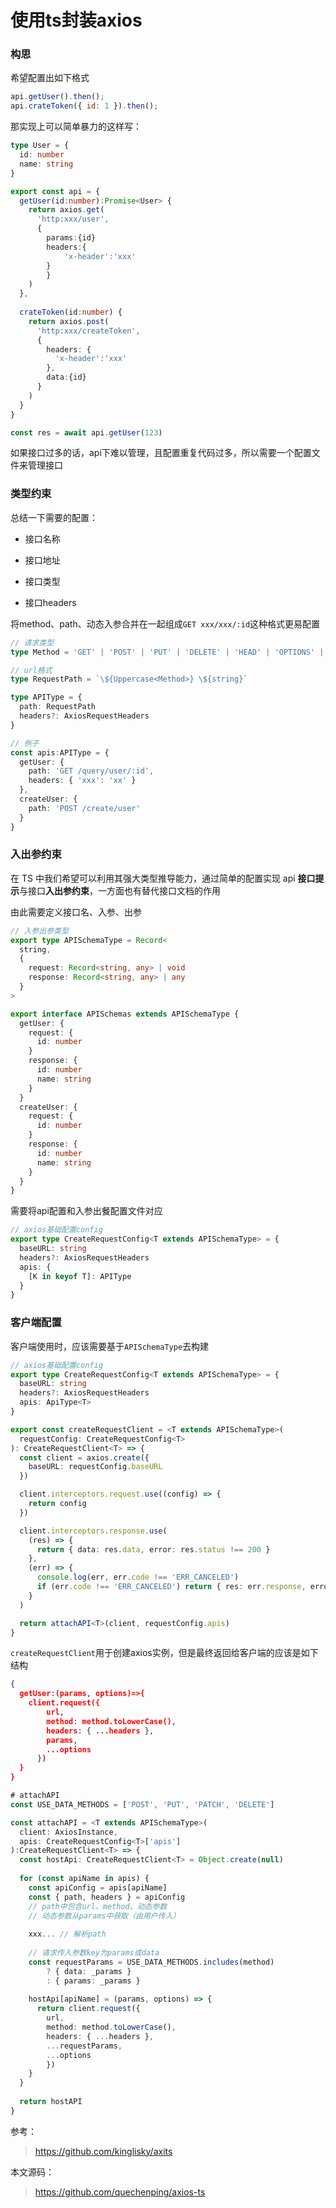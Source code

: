 # 使用ts封装axios

### 构思

希望配置出如下格式
```javascript
api.getUser().then();
api.crateToken({ id: 1 }).then();
```

那实现上可以简单暴力的这样写：
```typescript
type User = {
  id: number
  name: string
}

export const api = {
  getUser(id:number):Promise<User> {
    return axios.get(
      'http:xxx/user',
      {
      	params:{id}
        headers:{
        	'x-header':'xxx'
      	}
    	}
    )
  },
 
  crateToken(id:number) {
    return axios.post(
      'http:xxx/createToken',
      {
        headers: {
          'x-header':'xxx'
        },
        data:{id}
      }
    )
  }
}

const res = await api.getUser(123)
```

如果接口过多的话，api下难以管理，且配置重复代码过多，所以需要一个配置文件来管理接口



### 类型约束

总结一下需要的配置：

- 接口名称

- 接口地址
- 接口类型
- 接口headers

将method、path、动态入参合并在一起组成`GET xxx/xxx/:id`这种格式更易配置

```typescript
// 请求类型
type Method = 'GET' | 'POST' | 'PUT' | 'DELETE' | 'HEAD' | 'OPTIONS' | 'CONNECT' | 'TRACE' | 'PATCH'

// url格式
type RequestPath = `\${Uppercase<Method>} \${string}`

type APIType = {
  path: RequestPath
  headers?: AxiosRequestHeaders
}

// 例子
const apis:APIType = {
  getUser: {
    path: 'GET /query/user/:id',
    headers: { 'xxx': 'xx' }
  },
  createUser: {
    path: 'POST /create/user'
  }
}
```



### 入出参约束

在 TS 中我们希望可以利用其强大类型推导能力，通过简单的配置实现 api **接口提示**与接口**入出参约束**，一方面也有替代接口文档的作用

由此需要定义接口名、入参、出参

```typescript
// 入参出参类型
export type APISchemaType = Record<
  string,
  {
    request: Record<string, any> | void
    response: Record<string, any> | any
  }
>

export interface APISchemas extends APISchemaType {
  getUser: {
    request: {
      id: number
    }
    response: {
      id: number
      name: string
    }
  }
  createUser: {
    request: {
      id: number
    }
    response: {
      id: number
      name: string
    }
  }
}
```

需要将api配置和入参出餐配置文件对应

```typescript
// axios基础配置config
export type CreateRequestConfig<T extends APISchemaType> = {
  baseURL: string
  headers?: AxiosRequestHeaders
  apis: {
    [K in keyof T]: APIType
  }
}
```



### 客户端配置

客户端使用时，应该需要基于`APISchemaType`去构建

```typescript
// axios基础配置config
export type CreateRequestConfig<T extends APISchemaType> = {
  baseURL: string
  headers?: AxiosRequestHeaders
  apis: ApiType<T>
}

export const createRequestClient = <T extends APISchemaType>(
  requestConfig: CreateRequestConfig<T>
): CreateRequestClient<T> => {
  const client = axios.create({
    baseURL: requestConfig.baseURL
  })

  client.interceptors.request.use((config) => {
    return config
  })

  client.interceptors.response.use(
    (res) => {
      return { data: res.data, error: res.status !== 200 }
    },
    (err) => {
      console.log(err, err.code !== 'ERR_CANCELED')
      if (err.code !== 'ERR_CANCELED') return { res: err.response, error: true }
    }
  )

  return attachAPI<T>(client, requestConfig.apis)
}
```

`createRequestClient`用于创建axios实例，但是最终返回给客户端的应该是如下结构

```json
{
  getUser:(params, options)=>{
  	client.request({
        url,
        method: method.toLowerCase(),
        headers: { ...headers },
        params,
        ...options
      })
  }
}
```

```typescript
# attachAPI
const USE_DATA_METHODS = ['POST', 'PUT', 'PATCH', 'DELETE']

const attachAPI = <T extends APISchemaType>(
  client: AxiosInstance,
  apis: CreateRequestConfig<T>['apis']
):CreateRequestClient<T> => {
  const hostApi: CreateRequestClient<T> = Object.create(null)
  
  for (const apiName in apis) {
    const apiConfig = apis[apiName]
    const { path, headers } = apiConfig
    // path中包含url、method、动态参数
    // 动态参数从params中获取（由用户传入）
    
    xxx... // 解析path
    
    // 请求传入参数key为params或data
    const requestParams = USE_DATA_METHODS.includes(method)
        ? { data: _params }
        : { params: _params }
    
    hostApi[apiName] = (params, options) => {
      return client.request({
        url,
        method: method.toLowerCase(),
        headers: { ...headers },
        ...requestParams,
        ...options
    	})
    }
  }
  
  return hostAPI
}
```



参考：

> https://github.com/kinglisky/axits

本文源码：

> https://github.com/quechenping/axios-ts